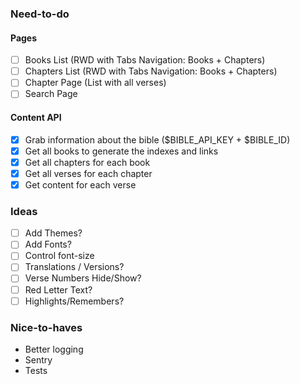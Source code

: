 ### Need-to-do

#### Pages

* [ ] Books List (RWD with Tabs Navigation: Books + Chapters)
* [ ] Chapters List (RWD with Tabs Navigation: Books + Chapters)
* [ ] Chapter Page (List with all verses)
* [ ] Search Page

#### Content API

* [x] Grab information about the bible ($BIBLE_API_KEY + $BIBLE_ID)
* [x] Get all books to generate the indexes and links
* [x] Get all chapters for each book
* [x] Get all verses for each chapter
* [x] Get content for each verse

### Ideas

* [ ] Add Themes?
* [ ] Add Fonts?
* [ ] Control font-size
* [ ] Translations / Versions?
* [ ] Verse Numbers Hide/Show?
* [ ] Red Letter Text?
* [ ] Highlights/Remembers?

### Nice-to-haves

* Better logging
* Sentry
* Tests
